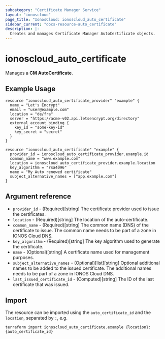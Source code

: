 ```yaml
---
subcategory: "Certificate Manager Service"
layout: "ionoscloud"
page_title: "IonosCloud: ionoscloud_auto_certificate"
sidebar_current: "docs-resource-auto_certificate"
description: |-
  Creates and manages Certificate Manager AutoCertificate objects.
---
```


# ionoscloud_auto_certificate

Manages a **CM AutoCertificate**. 

## Example Usage

```hcl
resource "ionoscloud_auto_certificate_provider" "example" {
  name = "Let's Encrypt"
  email = "user@example.com"
  location = "de/fra"
  server = "https://acme-v02.api.letsencrypt.org/directory"
  external_account_binding {
    key_id = "some-key-id"
    key_secret = "secret"
  }
}

resource "ionoscloud_auto_certificate" "example" {
  provider_id = ionoscloud_auto_certificate_provider.example.id
  common_name = "www.example.com"
  location = ionoscloud_auto_certificate_provider.example.location
  key_algorithm = "rsa4096"
  name = "My Auto renewed certificate"
  subject_alternative_names = ["app.example.com"]
}
```

## Argument reference

* `provider_id` - (Required)[string] The certificate provider used to issue the certificates.
* `location` - (Required)[string] The location of the auto-certificate.
* `common_name` - (Required)[string] The common name (DNS) of the certificate to issue. The common name needs to be part of a zone in IONOS Cloud DNS.
* `key_algorithm` - (Required)[string] The key algorithm used to generate the certificate.
* `name` - (Optional)[string] A certificate name used for management purposes.
* `subject_alternative_names` - (Optional)[list][string] Optional additional names to be added to the issued certificate. The additional names needs to be part of a zone in IONOS Cloud DNS.
* `last_issued_certificate_id` - (Computed)[string] The ID of the last certificate that was issued.

## Import

The resource can be imported using the `auto_certificate_id` and the `location`, separated by `:`, e.g.

```shell
terraform import ionoscloud_auto_certificate.example {location}:{auto_certificate_id}
```
